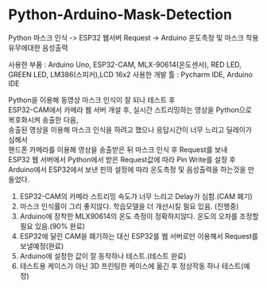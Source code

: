 # Python-Arduino-Mask-Detection
Python 마스크 인식 -> ESP32 웹서버 Request -> Arduino 온도측정 및 마스크 착용 유무에대한 음성출력 

사용한 부품 : Arduino Uno, ESP32-CAM, MLX-90614(온도센서), RED LED, GREEN LED, LM386(스피커),LCD 16x2 
사용한 개발 툴 : Pycharm IDE, Arduino IDE

Python을 이용해 동영상 마스크 인식이 잘 되나 테스트 후  
ESP32-CAM에서 카메라 웹 서버 개설 후, 실시간 스트리밍하는 영상을 Python으로 복호화시켜 송출한 다음,  
송출된 영상을 이용해 마스크 인식을 하려고 했으나 응답시간이 너무 느리고 딜레이가 심해서  
핸드폰 카메라를 이용해 영상을 송출받은 뒤 마스크 인식 후 Request를 보내  
ESP32 웹 서버에서 Python에서 받은 Request값에 따라 Pin Write를 설정 후  
Arduino에서 ESP32에서 보낸 핀의 설정에 따라 온도측정 및 음성출력을 하는것을 만들었다.  


1. ESP32-CAM의 카메라 스트리밍 속도가 너무 느리고 Delay가 심함.(CAM 폐기)  
2. 마스크 인식률이 그리 좋지않다. 학습모델을 더 개선시킬 필요 있음. (진행중)  
3. Arduino에 장착한 MLX90614의 온도 측정이 정확하지않다. 온도의 오차를 조정할 필요 있음.(90% 완료)  
4. ESP32에 달린 CAM을 폐기하는 대신 ESP32를 웹 서버로만 이용해서 Request를 보낼예정(완료)  
5. Arduino에 설정한 값이 잘 동작하나 테스트.(테스트 완료)  
6. 테스트용 케이스가 아닌 3D 프린팅한 케이스에 옮긴 후 정상작동 하나 테스트(예정)  
